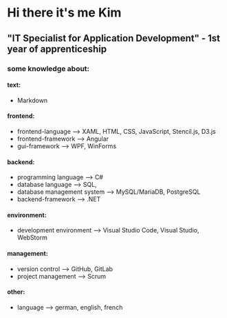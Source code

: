 # Hi there it's me Kim

## "IT Specialist for Application Development" - 1st year of apprenticeship

### some knowledge about:

#### text:
  -  Markdown

#### frontend:

  - frontend-language --> XAML, HTML, CSS, JavaScript, Stencil.js, D3.js
  - frontend-framework --> Angular
  - gui-framework --> WPF, WinForms

#### backend:

  - programming language --> C#
  - database language --> SQL,
  - database management system --> MySQL/MariaDB, PostgreSQL
  - backend-framework --> .NET

#### environment:

  - development environment --> Visual Studio Code, Visual Studio, WebStorm

#### management:

  - version control --> GitHub, GitLab
  - project management --> Scrum

#### other:

  - language --> german, english, french
